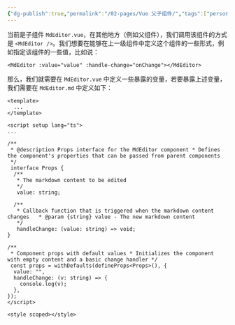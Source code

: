 ```yaml
---
{"dg-publish":true,"permalink":"/02-pages/Vue 父子组件/","tags":["personal/blog","program/frontend/vue3"]}
---
```


当前是子组件 `MdEditor.vue`，在其他地方（例如父组件），我们调用该组件的方式是 `<MdEditor />`。我们想要在能够在上一级组件中定义这个组件的一些形式，例如指定该组件的一些值，比如说：
```vue
<MdEditor :value="value" :handle-change="onChange"></MdEditor>
```
那么，我们就需要在 `MdEditor.vue` 中定义一些暴露的变量，若要暴露上述变量，我们需要在 `MdEditor.md` 中定义如下：
```vue
<template>  
  ...
</template>  
  
<script setup lang="ts">  
...
  
/**  
 * @description Props interface for the MdEditor component * Defines the component's properties that can be passed from parent components 
 */
 interface Props {  
  /**  
   * The markdown content to be edited   
   */  
   value: string;  
  
  /**  
   * Callback function that is triggered when the markdown content changes   * @param {string} value - The new markdown content  
   */  
   handleChange: (value: string) => void;  
}  
  
/**  
 * Component props with default values * Initializes the component with empty content and a basic change handler */
 const props = withDefaults(defineProps<Props>(), {  
  value: "",  
  handleChange: (v: string) => {  
    console.log(v);  
  },  
});  
</script>  
  
<style scoped></style>
```
